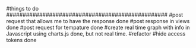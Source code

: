  #things to do
  #################################################
  #post request that allows me to have the response done
  #post response in views done
  #post request for tempature done
  #create real time graph with info in Javascript using charts.js done, but not real time.
  #refactor
  #hide access tokens done
